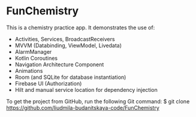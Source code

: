 # FunChemistry
This is a chemistry practice app.
It demonstrates the use of:
* Activities, Services, BroadcastReceivers
* MVVM (Databinding, ViewModel, Livedata)
* AlarmManager
* Kotlin Coroutines
* Navigation Architecture Component
* Animations
* Room (and SQLite for database instantiation)
* Firebase UI (Authorization)
* Hilt and manual service location for dependency injection





To get the project from GitHub, run the following Git command:
$ git clone https://github.com/liudmila-budanitskaya-code/FunChemistry
